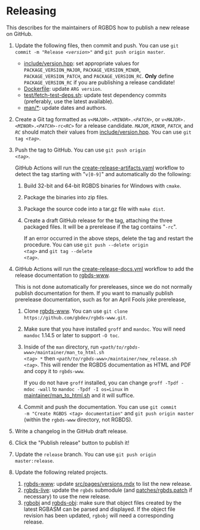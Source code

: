 # Releasing

This describes for the maintainers of RGBDS how to publish a new release on
GitHub.

1. Update the following files, then commit and push.
   You can use <code>git commit -m "Release <i>&lt;version&gt;</i>"</code> and `git push origin master`.

   - [include/version.hpp](include/version.hpp): set appropriate values for `PACKAGE_VERSION_MAJOR`,
     `PACKAGE_VERSION_MINOR`, `PACKAGE_VERSION_PATCH`, and `PACKAGE_VERSION_RC`.
     **Only** define `PACKAGE_VERSION_RC` if you are publishing a release candidate!
   - [Dockerfile](Dockerfile): update `ARG version`.
   - [test/fetch-test-deps.sh](test/fetch-test-deps.sh): update test dependency commits
     (preferably, use the latest available).
   - [man/\*](man/): update dates and authors.

2. Create a Git tag formatted as <code>v<i>&lt;MAJOR&gt;</i>.<i>&lt;MINOR&gt;</i>.<i>&lt;PATCH&gt;</i></code>,
   or <code>v<i>&lt;MAJOR&gt;</i>.<i>&lt;MINOR&gt;</i>.<i>&lt;PATCH&gt;</i>-rc<i>&lt;RC&gt;</i></code>
   for a release candidate. <code><i>MAJOR</i></code>, <code><i>MINOR</i></code>,
   <code><i>PATCH</i></code>, and <code><i>RC</i></code> should match their values from
   [include/version.hpp](include/version.hpp). You can use <code>git tag <i>&lt;tag&gt;</i></code>.

3. Push the tag to GitHub. You can use <code>git push origin <i>&lt;tag&gt;</i></code>.

   GitHub Actions will run the [create-release-artifacts.yaml](.github/workflows/create-release-artifacts.yaml)
   workflow to detect the tag starting with "`v[0-9]`" and automatically do the following:

   1. Build 32-bit and 64-bit RGBDS binaries for Windows with `cmake`.

   2. Package the binaries into zip files.

   3. Package the source code into a tar.gz file with `make dist`.

   4. Create a draft GitHub release for the tag, attaching the three
      packaged files. It will be a prerelease if the tag contains "`-rc`".

      If an error occurred in the above steps, delete the tag and restart the
      procedure. You can use <code>git push --delete origin <i>&lt;tag&gt;</i></code> and
      <code>git tag --delete <i>&lt;tag&gt;</i></code>.

4. GitHub Actions will run the [create-release-docs.yml](.github/workflows/create-release-docs.yml)
   workflow to add the release documentation to [rgbds-www](https://github.com/gbdev/rgbds-www).

   This is not done automatically for prereleases, since we do not normally publish documentation
   for them. If you want to manually publish prerelease documentation, such as for an April Fools
   joke prerelease,

   1. Clone [rgbds-www](https://github.com/gbdev/rgbds-www). You can use
      `git clone https://github.com/gbdev/rgbds-www.git`.

   2. Make sure that you have installed `groff` and `mandoc`. You will
      need `mandoc` 1.14.5 or later to support `-O toc`.

   3. Inside of the `man` directory, run <code><i>&lt;path/to/rgbds-www&gt;</i>/maintainer/man_to_html.sh <i>&lt;tag&gt;</i> *</code> then <code><i>&lt;path/to/rgbds-www&gt;</i>/maintainer/new_release.sh <i>&lt;tag&gt;</i></code>.
      This will render the RGBDS documentation as HTML and PDF and copy it to
      `rgbds-www`.

      If you do not have `groff` installed, you can change
      `groff -Tpdf -mdoc -wall` to `mandoc -Tpdf -I os=Linux` in
      [maintainer/man_to_html.sh](https://github.com/gbdev/rgbds-www/blob/master/maintainer/man_to_html.sh)
      and it will suffice.

   4. Commit and push the documentation. You can use <code>git commit -m
      "Create RGBDS <i>&lt;tag&gt;</i> documentation"</code> and `git push origin master`
      (within the `rgbds-www` directory, not RGBDS).

5. Write a changelog in the GitHub draft release.

6. Click the "Publish release" button to publish it!

7. Update the `release` branch. You can use `git push origin master:release`.

8. Update the following related projects.

   1. [rgbds-www](https://github.com/gbdev/rgbds-www): update
      [src/pages/versions.mdx](https://github.com/gbdev/rgbds-www/blob/master/src/pages/versions.mdx)
      to list the new release.
   2. [rgbds-live](https://github.com/gbdev/rgbds-live): update the `rgbds` submodule (and
      [patches/rgbds.patch](https://github.com/gbdev/rgbds-live/blob/master/patches/rgbds.patch)
      if necessary) to use the new release.
   3. [rgbobj](https://github.com/gbdev/rgbobj) and [rgbds-obj](https://github.com/gbdev/rgbds-obj):
       make sure that object files created by the latest RGBASM can be parsed and displayed.
       If the object file revision has been updated, `rgbobj` will need a corresponding release.
